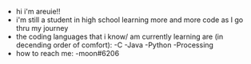 - hi i'm areuie!!
- i'm still a student in high school learning more and more code as I go thru my journey
- the coding languages that i know/ am currently learning are (in decending order of comfort):
  -C
  -Java
  -Python
  -Processing
- how to reach me:
  -moon#6206
